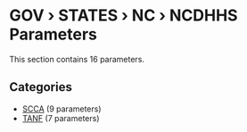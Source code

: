 # GOV › STATES › NC › NCDHHS Parameters

This section contains 16 parameters.

## Categories

- [SCCA](scca/index.md) (9 parameters)
- [TANF](tanf/index.md) (7 parameters)
